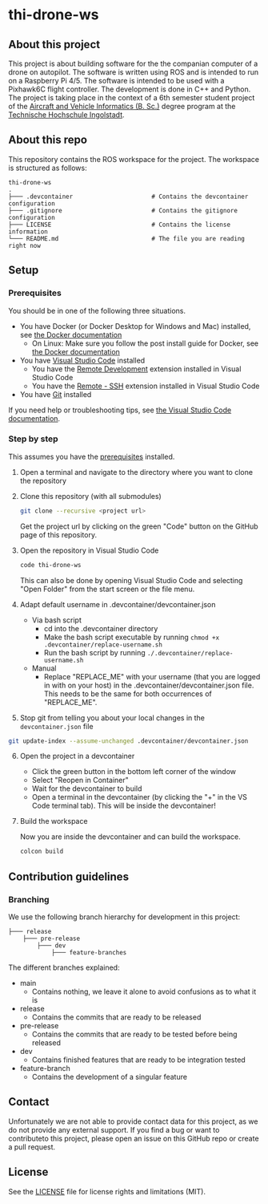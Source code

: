 # thi-drone-ws

## About this project

This project is about building software for the the companian computer of a drone on autopilot. The software is written using ROS and is intended to run on a Raspberry Pi 4/5. The software is intended to be used with a Pixhawk6C flight controller. The development is done in C++ and Python. The project is taking place in the context of a 6th semester student project of the [Aircraft and Vehicle Informatics (B. Sc.)](https://www.thi.de/en/computer-science/degree-programmes/aircraft-and-vehicle-informatics-bsc/) degree program at the [Technische Hochschule Ingolstadt](hhttps://www.thi.de/en/).

## About this repo

This repository contains the ROS workspace for the project. The workspace is structured as follows:

``` text
thi-drone-ws
.
├─── .devcontainer                      # Contains the devcontainer configuration
├─── .gitignore                         # Contains the gitignore configuration
├─── LICENSE                            # Contains the license information
└─── README.md                          # The file you are reading right now
```

## Setup

### Prerequisites

You should be in one of the following three situations.

- You have Docker (or Docker Desktop for Windows and Mac) installed, see [the Docker documentation](https://docs.docker.com/get-docker/)
  - On Linux: Make sure you follow the post install guide for Docker, see [the Docker documentation](https://docs.docker.com/engine/install/linux-postinstall/)
- You have [Visual Studio Code](https://code.visualstudio.com/) installed
  - You have the [Remote Development](https://marketplace.visualstudio.com/items?itemName=ms-vscode-remote.vscode-remote-extensionpack) extension installed in Visual Studio Code
  - You have the [Remote - SSH](https://marketplace.visualstudio.com/items?itemName=ms-vscode-remote.remote-ssh) extension installed in Visual Studio Code
- You have [Git](https://git-scm.com/) installed

If you need help or troubleshooting tips, see [the Visual Studio Code documentation](https://code.visualstudio.com/docs/devcontainers/containers).

### Step by step

This assumes you have the [prerequisites](#prerequisites) installed.

1) Open a terminal and navigate to the directory where you want to clone the repository

2) Clone this repository (with all submodules)

    ``` bash
    git clone --recursive <project url>
    ```

    Get the project url by clicking on the green "Code" button on the GitHub page of this repository.

3) Open the repository in Visual Studio Code

    ``` bash
    code thi-drone-ws
    ```

    This can also be done by opening Visual Studio Code and selecting "Open Folder" from the start screen or the file menu.

4) Adapt default username in .devcontainer/devcontainer.json

    - Via bash script
      - cd into the .devcontainer directory
      - Make the bash script executable by running `chmod +x .devcontainer/replace-username.sh`
      - Run the bash script by running `./.devcontainer/replace-username.sh`
    - Manual
      - Replace "REPLACE_ME" with your username (that you are logged in with on your host) in the .devcontainer/devcontainer.json file. This needs to be the same for both occurrences of "REPLACE_ME".

5) Stop git from telling you about your local changes in the `devcontainer.json` file

  ```bash
  git update-index --assume-unchanged .devcontainer/devcontainer.json
  ```

6) Open the project in a devcontainer

    - Click the green button in the bottom left corner of the window
    - Select "Reopen in Container"
    - Wait for the devcontainer to build
    - Open a terminal in the devcontainer (by clicking the "+" in the VS Code terminal tab). This will be inside the devcontainer!

7) Build the workspace

    Now you are inside the devcontainer and can build the workspace.

    ``` bash
    colcon build
    ```

## Contribution guidelines

### Branching

We use the following branch hierarchy for development in this project:

``` text
├─── release                              
    ├─── pre-release                    
        ├─── dev                        
            ├─── feature-branches       
```

The different branches explained:

- main
  - Contains nothing, we leave it alone to avoid confusions as to what it is
- release
  - Contains the commits that are ready to be released
- pre-release
  - Contains the commits that are ready to be tested before being released
- dev
  - Contains finished features that are ready to be integration tested
- feature-branch
  - Contains the development of a singular feature

## Contact

Unfortunately we are not able to provide contact data for this project, as we do not provide any external support. If you find a bug or want to contributeto this project, please open an issue on this GitHub repo or create a pull request.

## License

See the [LICENSE](LICENSE) file for license rights and limitations (MIT).
